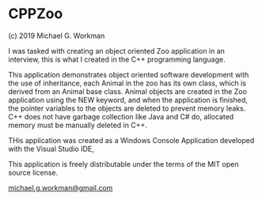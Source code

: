 # CPPZoo

(c) 2019 Michael G. Workman

I was tasked with creating an object oriented Zoo application in an interview, this is what I created in the C++ programming language.

This application demonstrates object oriented software development with the use of inheritance, each Animal in the zoo has its own class, which is derived from an Animal base class. Animal objects are created in the Zoo application using the NEW keyword, and when the application is finished, the pointer variables to the objects are deleted to prevent memory leaks. C++ does not have garbage collection like Java and C# do, allocated memory must be manually deleted in C++.

THis application was created as a Windows Console Application developed with the Visual Studio IDE,

This application is freely distributable under the terms of the MIT open source license.

michael.g.workman@gmail.com
